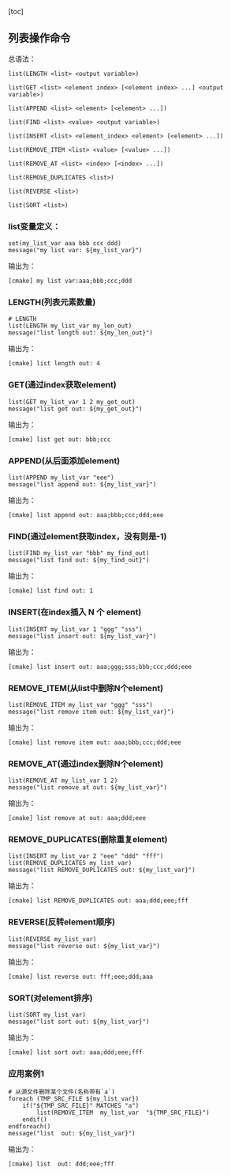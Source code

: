 
[toc]

## 列表操作命令

总语法：

```
list(LENGTH <list> <output variable>)

list(GET <list> <element index> [<element index> ...] <output variable>)

list(APPEND <list> <element> [<element> ...])

list(FIND <list> <value> <output variable>)

list(INSERT <list> <element_index> <element> [<element> ...])

list(REMOVE_ITEM <list> <value> [<value> ...])

list(REMOVE_AT <list> <index> [<index> ...])

list(REMOVE_DUPLICATES <list>)

list(REVERSE <list>)

list(SORT <list>)
```

### list变量定义：

```
set(my_list_var aaa bbb ccc ddd)
message("my list var: ${my_list_var}")
```

输出为：

```
[cmake] my list var:aaa;bbb;ccc;ddd
```

### LENGTH(列表元素数量)

```
# LENGTH
list(LENGTH my_list_var my_len_out)
message("list length out: ${my_len_out}")
```

输出为：

```
[cmake] list length out: 4
```

### GET(通过index获取element)

```
list(GET my_list_var 1 2 my_get_out)
message("list get out: ${my_get_out}")
```

输出为：

```
[cmake] list get out: bbb;ccc
```

### APPEND(从后面添加element)

```
list(APPEND my_list_var "eee")
message("list append out: ${my_list_var}")
```

输出为：

```
[cmake] list append out: aaa;bbb;ccc;ddd;eee
```

### FIND(通过element获取index，没有则是-1)

```
list(FIND my_list_var "bbb" my_find_out)
message("list find out: ${my_find_out}")
```

输出为：

```
[cmake] list find out: 1
```

### INSERT(在index插入 N 个 element)

```
list(INSERT my_list_var 1 "ggg" "sss")
message("list insert out: ${my_list_var}")
```

输出为：

```
[cmake] list insert out: aaa;ggg;sss;bbb;ccc;ddd;eee
```

### REMOVE_ITEM(从list中删除N个element)

```
list(REMOVE_ITEM my_list_var "ggg" "sss")
message("list remove item out: ${my_list_var}")
```

输出为：

```
[cmake] list remove item out: aaa;bbb;ccc;ddd;eee
```

### REMOVE_AT(通过index删除N个element)

```
list(REMOVE_AT my_list_var 1 2)
message("list remove at out: ${my_list_var}")
```

输出为：

```
[cmake] list remove at out: aaa;ddd;eee
```

### REMOVE_DUPLICATES(删除重复element)

```
list(INSERT my_list_var 2 "eee" "ddd" "fff")
list(REMOVE_DUPLICATES my_list_var)
message("list REMOVE_DUPLICATES out: ${my_list_var}")
```

输出为：

```
[cmake] list REMOVE_DUPLICATES out: aaa;ddd;eee;fff
```


### REVERSE(反转element顺序)

```
list(REVERSE my_list_var)
message("list reverse out: ${my_list_var}")
```

输出为：

```
[cmake] list reverse out: fff;eee;ddd;aaa
```


### SORT(对element排序)

```
list(SORT my_list_var)
message("list sort out: ${my_list_var}")
```

输出为：

```
[cmake] list sort out: aaa;ddd;eee;fff
```

### 应用案例1
```
# 从源文件删除某个文件(名称带有`a`)
foreach (TMP_SRC_FILE ${my_list_var})
    if("${TMP_SRC_FILE}" MATCHES "a")
        list(REMOVE_ITEM  my_list_var  "${TMP_SRC_FILE}")
    endif()
endforeach()
message("list  out: ${my_list_var}")
```
输出为：
```
[cmake] list  out: ddd;eee;fff
```